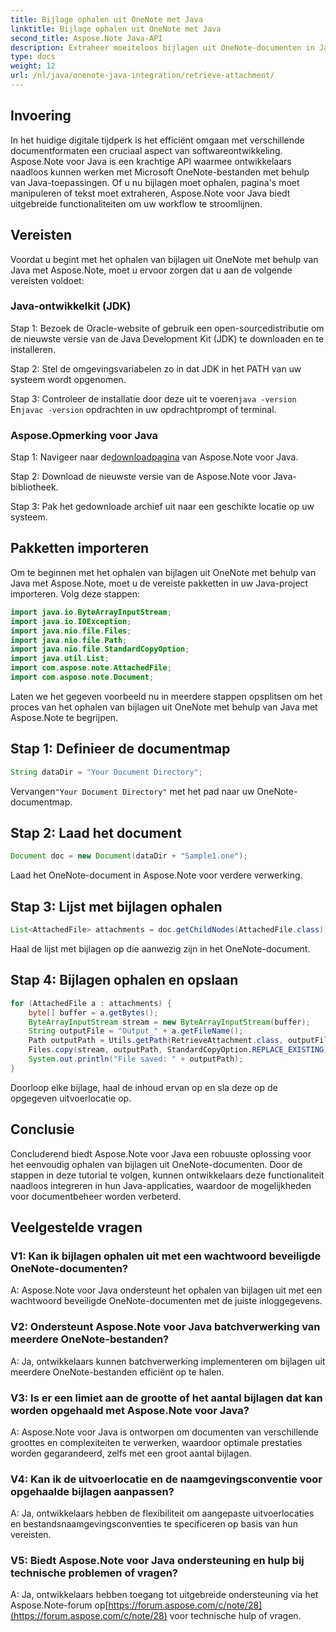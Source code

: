 ```yaml
---
title: Bijlage ophalen uit OneNote met Java
linktitle: Bijlage ophalen uit OneNote met Java
second_title: Aspose.Note Java-API
description: Extraheer moeiteloos bijlagen uit OneNote-documenten in Java! Aspose.Note verwerkt alle formaten en batchverwerking. Eenvoudige stappen en code inbegrepen! #OneNote #Java #Aspose
type: docs
weight: 12
url: /nl/java/onenote-java-integration/retrieve-attachment/
---
```

## Invoering

In het huidige digitale tijdperk is het efficiënt omgaan met verschillende documentformaten een cruciaal aspect van softwareontwikkeling. Aspose.Note voor Java is een krachtige API waarmee ontwikkelaars naadloos kunnen werken met Microsoft OneNote-bestanden met behulp van Java-toepassingen. Of u nu bijlagen moet ophalen, pagina's moet manipuleren of tekst moet extraheren, Aspose.Note voor Java biedt uitgebreide functionaliteiten om uw workflow te stroomlijnen.

## Vereisten

Voordat u begint met het ophalen van bijlagen uit OneNote met behulp van Java met Aspose.Note, moet u ervoor zorgen dat u aan de volgende vereisten voldoet:

### Java-ontwikkelkit (JDK)

Stap 1: Bezoek de Oracle-website of gebruik een open-sourcedistributie om de nieuwste versie van de Java Development Kit (JDK) te downloaden en te installeren.

Stap 2: Stel de omgevingsvariabelen zo in dat JDK in het PATH van uw systeem wordt opgenomen.

 Stap 3: Controleer de installatie door deze uit te voeren`java -version` En`javac -version` opdrachten in uw opdrachtprompt of terminal.

### Aspose.Opmerking voor Java

 Stap 1: Navigeer naar de[downloadpagina](https://releases.aspose.com/note/java/) van Aspose.Note voor Java.

Stap 2: Download de nieuwste versie van de Aspose.Note voor Java-bibliotheek.

Stap 3: Pak het gedownloade archief uit naar een geschikte locatie op uw systeem.

## Pakketten importeren

Om te beginnen met het ophalen van bijlagen uit OneNote met behulp van Java met Aspose.Note, moet u de vereiste pakketten in uw Java-project importeren. Volg deze stappen:

```java
import java.io.ByteArrayInputStream;
import java.io.IOException;
import java.nio.file.Files;
import java.nio.file.Path;
import java.nio.file.StandardCopyOption;
import java.util.List;
import com.aspose.note.AttachedFile;
import com.aspose.note.Document;
```

Laten we het gegeven voorbeeld nu in meerdere stappen opsplitsen om het proces van het ophalen van bijlagen uit OneNote met behulp van Java met Aspose.Note te begrijpen.

## Stap 1: Definieer de documentmap

```java
String dataDir = "Your Document Directory";
```

 Vervangen`"Your Document Directory"` met het pad naar uw OneNote-documentmap.

## Stap 2: Laad het document

```java
Document doc = new Document(dataDir + "Sample1.one");
```

Laad het OneNote-document in Aspose.Note voor verdere verwerking.

## Stap 3: Lijst met bijlagen ophalen

```java
List<AttachedFile> attachments = doc.getChildNodes(AttachedFile.class);
```

Haal de lijst met bijlagen op die aanwezig zijn in het OneNote-document.

## Stap 4: Bijlagen ophalen en opslaan

```java
for (AttachedFile a : attachments) {
    byte[] buffer = a.getBytes();
    ByteArrayInputStream stream = new ByteArrayInputStream(buffer);
    String outputFile = "Output_" + a.getFileName();
    Path outputPath = Utils.getPath(RetrieveAttachment.class, outputFile);
    Files.copy(stream, outputPath, StandardCopyOption.REPLACE_EXISTING);
    System.out.println("File saved: " + outputPath);
}
```

Doorloop elke bijlage, haal de inhoud ervan op en sla deze op de opgegeven uitvoerlocatie op.

## Conclusie

Concluderend biedt Aspose.Note voor Java een robuuste oplossing voor het eenvoudig ophalen van bijlagen uit OneNote-documenten. Door de stappen in deze tutorial te volgen, kunnen ontwikkelaars deze functionaliteit naadloos integreren in hun Java-applicaties, waardoor de mogelijkheden voor documentbeheer worden verbeterd.

## Veelgestelde vragen

### V1: Kan ik bijlagen ophalen uit met een wachtwoord beveiligde OneNote-documenten?

A: Aspose.Note voor Java ondersteunt het ophalen van bijlagen uit met een wachtwoord beveiligde OneNote-documenten met de juiste inloggegevens.

### V2: Ondersteunt Aspose.Note voor Java batchverwerking van meerdere OneNote-bestanden?

A: Ja, ontwikkelaars kunnen batchverwerking implementeren om bijlagen uit meerdere OneNote-bestanden efficiënt op te halen.

### V3: Is er een limiet aan de grootte of het aantal bijlagen dat kan worden opgehaald met Aspose.Note voor Java?

A: Aspose.Note voor Java is ontworpen om documenten van verschillende groottes en complexiteiten te verwerken, waardoor optimale prestaties worden gegarandeerd, zelfs met een groot aantal bijlagen.

### V4: Kan ik de uitvoerlocatie en de naamgevingsconventie voor opgehaalde bijlagen aanpassen?

A: Ja, ontwikkelaars hebben de flexibiliteit om aangepaste uitvoerlocaties en bestandsnaamgevingsconventies te specificeren op basis van hun vereisten.

### V5: Biedt Aspose.Note voor Java ondersteuning en hulp bij technische problemen of vragen?

A: Ja, ontwikkelaars hebben toegang tot uitgebreide ondersteuning via het Aspose.Note-forum op[https://forum.aspose.com/c/note/28](https://forum.aspose.com/c/note/28) voor technische hulp of vragen.